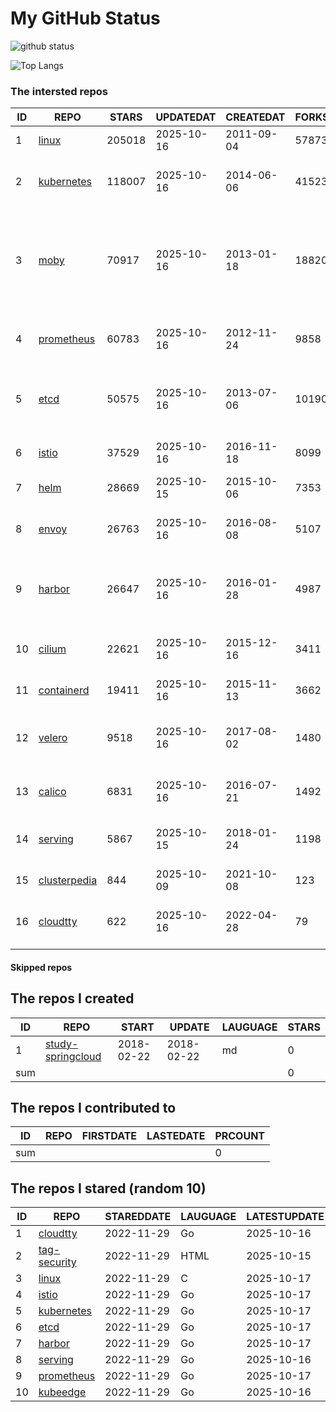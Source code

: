 # My GitHub Status

<img src="https://github-readme-stats-1.yihong0618.vercel.app/api?username=daoqingniu&show_icons=true&&&hide_title=true&count_private=true" alt="github status" />

![Top Langs](https://github-readme-stats-1.yihong0618.vercel.app/api/top-langs/?username=daoqingniu&layout=compact)

<!--START_SECTION:github_repos-->
### The intersted repos
| ID |                              REPO                               | STARS  | UPDATEDAT  | CREATEDAT  | FORKSCOUNT |                                                DESCRIPTIONS                                                |
|----|-----------------------------------------------------------------|--------|------------|------------|------------|------------------------------------------------------------------------------------------------------------|
|  1 | [linux](https://github.com/torvalds/linux)                      | 205018 | 2025-10-16 | 2011-09-04 |      57873 | Linux kernel source tree                                                                                   |
|  2 | [kubernetes](https://github.com/kubernetes/kubernetes)          | 118007 | 2025-10-16 | 2014-06-06 |      41523 | Production-Grade Container Scheduling and Management                                                       |
|  3 | [moby](https://github.com/moby/moby)                            |  70917 | 2025-10-16 | 2013-01-18 |      18820 | The Moby Project - a collaborative project for the container ecosystem to assemble container-based systems |
|  4 | [prometheus](https://github.com/prometheus/prometheus)          |  60783 | 2025-10-16 | 2012-11-24 |       9858 | The Prometheus monitoring system and time series database.                                                 |
|  5 | [etcd](https://github.com/etcd-io/etcd)                         |  50575 | 2025-10-16 | 2013-07-06 |      10190 | Distributed reliable key-value store for the most critical data of a distributed system                    |
|  6 | [istio](https://github.com/istio/istio)                         |  37529 | 2025-10-16 | 2016-11-18 |       8099 | Connect, secure, control, and observe services.                                                            |
|  7 | [helm](https://github.com/helm/helm)                            |  28669 | 2025-10-15 | 2015-10-06 |       7353 | The Kubernetes Package Manager                                                                             |
|  8 | [envoy](https://github.com/envoyproxy/envoy)                    |  26763 | 2025-10-16 | 2016-08-08 |       5107 | Cloud-native high-performance edge/middle/service proxy                                                    |
|  9 | [harbor](https://github.com/goharbor/harbor)                    |  26647 | 2025-10-16 | 2016-01-28 |       4987 | An open source trusted cloud native registry project that stores, signs, and scans content.                |
| 10 | [cilium](https://github.com/cilium/cilium)                      |  22621 | 2025-10-16 | 2015-12-16 |       3411 | eBPF-based Networking, Security, and Observability                                                         |
| 11 | [containerd](https://github.com/containerd/containerd)          |  19411 | 2025-10-16 | 2015-11-13 |       3662 | An open and reliable container runtime                                                                     |
| 12 | [velero](https://github.com/vmware-tanzu/velero)                |   9518 | 2025-10-16 | 2017-08-02 |       1480 | Backup and migrate Kubernetes applications and their persistent volumes                                    |
| 13 | [calico](https://github.com/projectcalico/calico)               |   6831 | 2025-10-16 | 2016-07-21 |       1492 | Cloud native networking and network security                                                               |
| 14 | [serving](https://github.com/knative/serving)                   |   5867 | 2025-10-15 | 2018-01-24 |       1198 | Kubernetes-based, scale-to-zero, request-driven compute                                                    |
| 15 | [clusterpedia](https://github.com/clusterpedia-io/clusterpedia) |    844 | 2025-10-09 | 2021-10-08 |        123 | The Encyclopedia of Kubernetes clusters                                                                    |
| 16 | [cloudtty](https://github.com/cloudtty/cloudtty)                |    622 | 2025-10-16 | 2022-04-28 |         79 | A Friendly Kubernetes CloudShell (Web Terminal) !                                                          |



#### Skipped repos
<!--END_SECTION:github_repos-->

<!--START_SECTION:my_github-->
## The repos I created
| ID  |                                 REPO                                 |   START    |   UPDATE   | LAUGUAGE | STARS |
|-----|----------------------------------------------------------------------|------------|------------|----------|-------|
|   1 | [study-springcloud](https://github.com/daoqingniu/study-springcloud) | 2018-02-22 | 2018-02-22 | md       |     0 |
| sum |                                                                      |            |            |          |     0 |

## The repos I contributed to
| ID  | REPO | FIRSTDATE | LASTEDATE | PRCOUNT |
|-----|------|-----------|-----------|---------|
| sum |      |           |           |       0 |

## The repos I stared (random 10)
| ID |                          REPO                          | STAREDDATE | LAUGUAGE | LATESTUPDATE |
|----|--------------------------------------------------------|------------|----------|--------------|
|  1 | [cloudtty](https://github.com/cloudtty/cloudtty)       | 2022-11-29 | Go       | 2025-10-16   |
|  2 | [tag-security](https://github.com/cncf/tag-security)   | 2022-11-29 | HTML     | 2025-10-15   |
|  3 | [linux](https://github.com/torvalds/linux)             | 2022-11-29 | C        | 2025-10-17   |
|  4 | [istio](https://github.com/istio/istio)                | 2022-11-29 | Go       | 2025-10-17   |
|  5 | [kubernetes](https://github.com/kubernetes/kubernetes) | 2022-11-29 | Go       | 2025-10-17   |
|  6 | [etcd](https://github.com/etcd-io/etcd)                | 2022-11-29 | Go       | 2025-10-17   |
|  7 | [harbor](https://github.com/goharbor/harbor)           | 2022-11-29 | Go       | 2025-10-17   |
|  8 | [serving](https://github.com/knative/serving)          | 2022-11-29 | Go       | 2025-10-16   |
|  9 | [prometheus](https://github.com/prometheus/prometheus) | 2022-11-29 | Go       | 2025-10-17   |
| 10 | [kubeedge](https://github.com/kubeedge/kubeedge)       | 2022-11-29 | Go       | 2025-10-16   |

<!--END_SECTION:my_github-->
